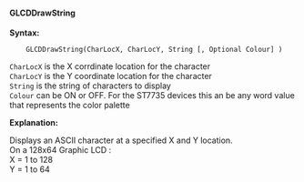 <div class="section">

<div class="titlepage">

<div>

<div>

#### <span id="glcddrawstring"></span>GLCDDrawString

</div>

</div>

</div>

<span class="strong">**Syntax:**</span>

``` screen
    GLCDDrawString(CharLocX, CharLocY, String [, Optional Colour] )
```

`CharLocX` is the X corrdinate location for the character  
`CharLocY` is the Y coordinate location for the character  
`String` is the string of characters to display  
`Colour` can be ON or OFF. For the ST7735 devices this an be any word
value that represents the color palette

<span class="strong">**Explanation:**</span>

Displays an ASCII character at a specified X and Y location.  
On a 128x64 Graphic LCD :  
X = 1 to 128  
Y = 1 to 64  

</div>
